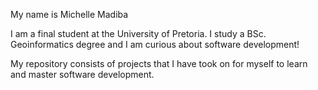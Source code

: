My name is Michelle Madiba

I am a final student at the University of Pretoria.
I study a BSc. Geoinformatics degree and I am curious about software development!

My repository consists of projects that I have took on for myself to learn and master software development.


<!---
Michelle-Madiba/Michelle-Madiba is a ✨ special ✨ repository because its `README.md` (this file) appears on your GitHub profile.
You can click the Preview link to take a look at your changes.
--->
